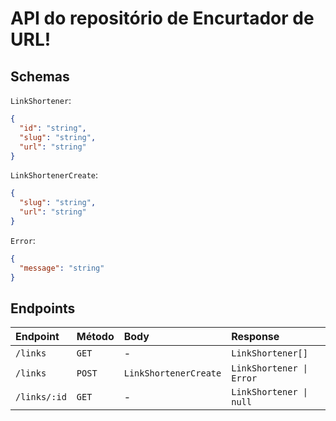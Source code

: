# API do repositório de Encurtador de URL!

## Schemas

`LinkShortener`:
```json
{
  "id": "string",
  "slug": "string",
  "url": "string"
}
```

`LinkShortenerCreate`:
```json
{
  "slug": "string",
  "url": "string"
}
```

`Error`:
```json
{
  "message": "string"
}
```

## Endpoints

| Endpoint | Método | Body | Response |
|:---------|:-------|:-----|:---------|
| `/links` | `GET` | - | `LinkShortener[]` |
| `/links` | `POST` | `LinkShortenerCreate` | `LinkShortener \| Error` |
| `/links/:id` | `GET` | - | `LinkShortener \| null` |

